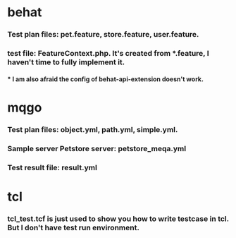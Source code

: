 # behat
### Test plan files: pet.feature, store.feature, user.feature.
### test file: FeatureContext.php. It's created from *.feature, I haven't time to fully implement it. 
#### * I am also afraid the config of behat-api-extension doesn't work. 
# mqgo
### Test plan files: object.yml, path.yml, simple.yml.
### Sample server Petstore server: petstore_meqa.yml
### Test result file: result.yml
# tcl
### tcl_test.tcf is just used to show you how to write testcase in tcl. But I don't have test run environment.

